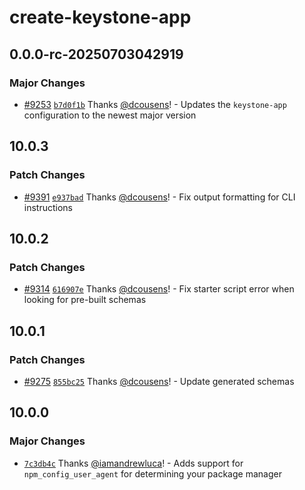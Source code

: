 # create-keystone-app

## 0.0.0-rc-20250703042919

### Major Changes

- [#9253](https://github.com/keystonejs/keystone/pull/9253) [`b7d0f1b`](https://github.com/keystonejs/keystone/commit/b7d0f1bc01764df7f92ca07289cbba30ad1b467f) Thanks [@dcousens](https://github.com/dcousens)! - Updates the `keystone-app` configuration to the newest major version

## 10.0.3

### Patch Changes

- [#9391](https://github.com/keystonejs/keystone/pull/9391) [`e937bad`](https://github.com/keystonejs/keystone/commit/e937bad31368163f2b7ea2e031a35d305c5feeec) Thanks [@dcousens](https://github.com/dcousens)! - Fix output formatting for CLI instructions

## 10.0.2

### Patch Changes

- [#9314](https://github.com/keystonejs/keystone/pull/9314) [`616907e`](https://github.com/keystonejs/keystone/commit/616907ec9066110e6f15aea689e954a668c7a7f2) Thanks [@dcousens](https://github.com/dcousens)! - Fix starter script error when looking for pre-built schemas

## 10.0.1

### Patch Changes

- [#9275](https://github.com/keystonejs/keystone/pull/9275) [`855bc25`](https://github.com/keystonejs/keystone/commit/855bc256e2fb5174deedb9b409514cfe4a33ebab) Thanks [@dcousens](https://github.com/dcousens)! - Update generated schemas

## 10.0.0

### Major Changes

- [`7c3db4c`](https://github.com/keystonejs/keystone/commit/7c3db4c8ec8d2838ae902c07131e1f2a51372605) Thanks [@iamandrewluca](https://github.com/iamandrewluca)! - Adds support for `npm_config_user_agent` for determining your package manager
